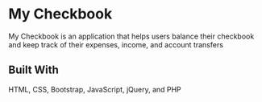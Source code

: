 # My Checkbook

My Checkbook is an application that helps users balance their checkbook and keep track of their expenses, income, and account transfers

## Built With

HTML, CSS, Bootstrap, JavaScript, jQuery, and PHP
